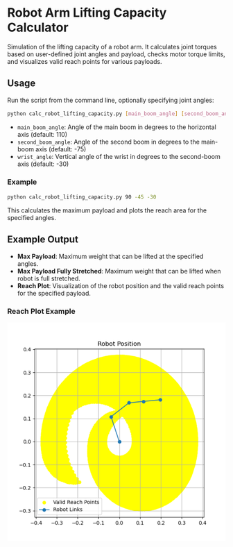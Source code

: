 # Robot Arm Lifting Capacity Calculator

Simulation of the lifting capacity of a robot arm. 
It calculates joint torques based on user-defined joint angles and payload, checks motor torque limits, and visualizes valid reach points for various payloads.

## Usage

Run the script from the command line, optionally specifying joint angles:
```bash
python calc_robot_lifting_capacity.py [main_boom_angle] [second_boom_angle] [wrist_angle]
```

- `main_boom_angle`: Angle of the main boom in degrees to the horizontal axis (default: 110)
- `second_boom_angle`: Angle of the second boom in degrees to the main-boom axis (default: -75)
- `wrist_angle`: Vertical angle of the wrist in degrees to the second-boom axis (default: -30)

### Example

```bash
python calc_robot_lifting_capacity.py 90 -45 -30
```

This calculates the maximum payload and plots the reach area for the specified angles.

## Example Output

- **Max Payload**: Maximum weight that can be lifted at the specified angles.
- **Max Payload Fully Stretched**: Maximum weight that can be lifted when robot is full stretched.
- **Reach Plot**: Visualization of the robot position and the valid reach points for the specified payload.

### Reach Plot Example

![Robot Position](images/robot_position.png)

